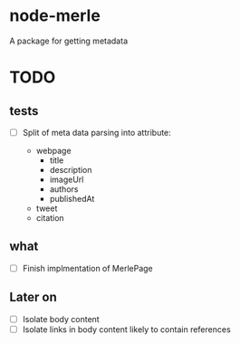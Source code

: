 # node-merle

A package for getting metadata


# TODO



## tests

- [ ] Split of meta data parsing into attribute:

  - webpage
    - title
    - description
    - imageUrl
    - authors
    - publishedAt
  - tweet
  - citation

## what

- [ ] Finish implmentation of MerlePage



## Later on

- [ ] Isolate body content
- [ ] Isolate links in body content likely to contain references
